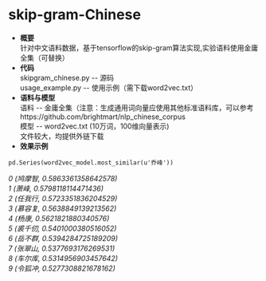 # skip-gram-Chinese
- **概要**<br>
针对中文语料数据，基于tensorflow的skip-gram算法实现,实验语料使用金庸全集（可替换）
- **代码**<br>
skipgram_chinese.py -- 源码<br>
usage_example.py -- 使用示例（需下载word2vec.txt）<br>
- **语料与模型**<br>
语料 -- 金庸全集（注意：生成通用词向量应使用其他标准语料库，可以参考https://github.com/brightmart/nlp_chinese_corpus<br>
模型 -- word2vec.txt (10万词，100维向量表示)<br>
文件较大，均提供外链下载<br>
- **效果示例**<br>

```
pd.Series(word2vec_model.most_similar(u'乔峰'))
```
*0    (鸠摩智, 0.5863361358642578)<br>
1     (萧峰, 0.5798118114471436)<br>
2    (任我行, 0.5723351836204529)<br>
3    (慕容复, 0.5638849139213562)<br>
4     (杨康, 0.5621821880340576)<br>
5    (裘千仞, 0.5401000380516052)<br>
6    (岳不群, 0.5394284725189209)<br>
7    (张翠山, 0.5377693176269531)<br>
8    (车尔库, 0.5314956903457642)<br>
9    (令狐冲, 0.5277308821678162)<br>*

